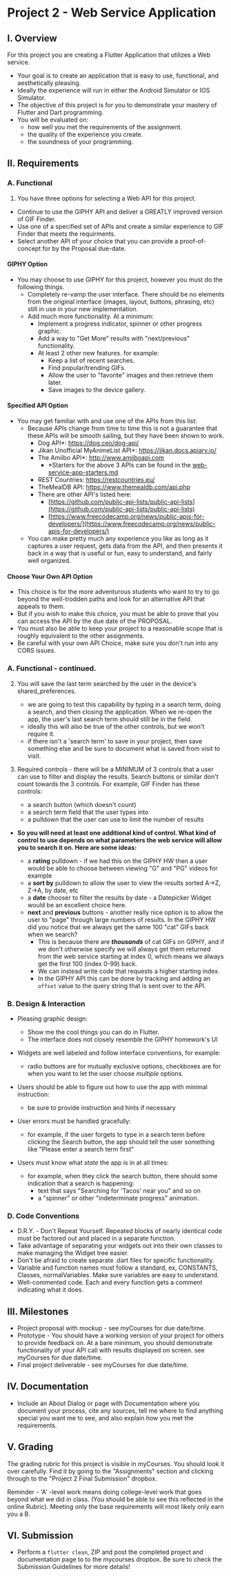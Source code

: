 # Project 2 - Web Service Application

## I. Overview

For this project you are creating a Flutter Application that utilizes a Web service.
- Your goal is to create an application that is easy to use, functional, and aesthetically pleasing.
- Ideally the experience will run in either the Android Simulator or IOS Simulator. 
- The objective of this project is for you to demonstrate your mastery of Flutter and Dart programming. 
- You will be evaluated on:
    - how well you met the requirements of the assignment.
    - the quality of the experience you create.
    - the soundness of your programming. 
    
## II. Requirements

### A. Functional
1. You have three options for selecting a Web API for this project.
- Continue to use the GIPHY API and deliver a GREATLY improved version of GIF Finder.
- Use one of a specified set of APIs and create a similar experience to GIF Finder that meets the requirments.
- Select another API of your choice that you can provide a proof-of-concept for by the Proposal due-date.

#### GIPHY Option
- You may choose to use GIPHY for this project, however you must do the following things.
  - Completely re-vamp the user interface.  There should be no elements from the original interface (images, layout, buttons, phrasing, etc) still in use in your new implementation.  
  - Add much more functionality.  At a minimum:    
    - Implement a progress indicator, spinner or other progress graphic.
    - Add a way to "Get More" results with "next/previous" functionality.
    - At least 2 other new features. for example:
      - Keep a list of recent searches.
      - Find popular/trending GIFs.
      - Allow the user to "favorite" images and then retrieve them later.
      - Save images to the device gallery.
    
#### Specified API Option
- You may get familiar with and use one of the APIs from this list:
  - Because APIs change from time to time this is not a guarantee that these APIs will be smooth sailing, but they have been shown to work.
    - Dog API*: https://dog.ceo/dog-api/
    - Jikan Unofficial MyAnimeList API*: https://jikan.docs.apiary.io/
    - The Amiibo API*: http://www.amiiboapi.com
        - *Starters for the above 3 APIs can be found in the [web-service-app-starters.md](https://github.com/tonethar/IGME-235-Shared/blob/master/tutorial/web-service-app-starters.md)
    - REST Countries: https://restcountries.eu/
    - TheMealDB API: https://www.themealdb.com/api.php
    - There are other API's listed here:
        - [https://github.com/public-api-lists/public-api-lists](https://github.com/public-api-lists/public-api-lists)
        - [https://www.freecodecamp.org/news/public-apis-for-developers/](https://www.freecodecamp.org/news/public-apis-for-developers/)
  - You can make pretty much any experience you like as long as it captures a user request, gets data from the API, and then presents it back in a way that is useful or fun, easy to understand, and fairly well organized. 
        
#### Choose Your Own API Option
- This choice is for the more adventurous students who want to try to go beyond the well-trodden paths and look for an alternative API that appeals to them.
- But if you wish to make this choice, you must be able to prove that you can access the API by the due date of the PROPOSAL.
- You must also be able to keep your project to a reasonable scope that is roughly equivalent to the other assignments.
- Be careful with your own API Choice, make sure you don't run into any CORS issues.

### A. Functional - continued.
2. You will save the last term searched by the user in the device's shared_preferences. 
    - we are going to test this capability by typing in a search term, doing a search, and then closing the application. When we re-open the app, the user's last search term should still be in the field.
    - ideally this will also be true of the other controls, but we won't require it.
    - if there isn't a 'search term' to save in your project, then save something else and be sure to document what is saved from visit to visit.

3. Required controls - there will be a MINIMUM of 3 controls that a user can use to filter and display the results. Search buttons or similar don't count towards the 3 controls. For example, GIF Finder has these controls:
    - a search button (which doesn't count)
    - a search term field that the user types into
    - a pulldown that the user can use to limit the number of results

  -  **So you will need at least one additional kind of control. What kind of control to use depends on what parameters the web service will allow you to search it on. Here are some ideas:**
  
     - a **rating** pulldown - if we had this on the GIPHY HW then a user would be able to choose between viewing "G" and "PG" videos for example
     - a **sort by** pulldown to allow the user to view the results sorted A->Z, Z->A, by date, etc 
     - a **date** chooser to filter the results by date - a Datepicker Widget would be an excellent choice here.
     - **next** and **previous** buttons - another really nice option is to allow the user to "page" through large numbers of results. In the GIPHY HW did you notice that we always get the same 100 "cat" GIFs back when we search?
       - This is because there are ***thousands*** of cat GIFs on GIPHY, and if we don't otherwise specify we will always get them returned from the web service starting at index 0, which means we always get the first 100 (index 0-99) back.
       - We can instead write code that requests a higher starting index.
       - In the GIPHY API this can be done by tracking and adding an `offset` value to the query string that is sent over to the API.


### B. Design & Interaction
- Pleasing graphic design:
  - Show me the cool things you can do in Flutter. 
  - The interface does not closely resemble the GIPHY homework's UI
- Widgets are well labeled and follow interface conventions, for example:
  - radio buttons are for mutually exclusive options, checkboxes are for when you want to let the user choose *multiple* options.
  
- Users should be able to figure out how to use the app with minimal instruction:
  - be sure to provide instruction and hints if necessary
- User errors must be handled gracefully:
  - for example, if the user forgets to type in a search term before clicking the Search button, the app should tell the user something like "Please enter a search term first"
- Users must know what *state* the app is in at all times:
  - for example, when they click the search button, there should some indication that a search is happening:
    - text that says "Searching for 'Tacos' near you" and so on
    - a "spinner" or other "indeterminate progress" animation.    

### D. Code Conventions
- D.R.Y. - Don't Repeat Yourself. Repeated blocks of nearly identical code must be factored out and placed in a separate function.
- Take advantage of separating your widgets out into their own classes to make managing the Widget tree easier.
- Don't be afraid to create separate .dart files for specific functionality.
- Variable and function names must follow a standard, ex, CONSTANTS, Classes, normalVariables. Make sure variables are easy to understand.
- Well-commented code. Each and every function gets a comment indicating what it does.

## III. Milestones
- Project proposal with mockup - see myCourses for due date/time. 
- Prototype - You should have a working version of your project for others to provide feedback on.  At a bare minimum, you should demonstrate functionality of your API call with results displayed on screen.  see myCourses for due date/time. 
- Final project deliverable - see myCourses for due date/time. 

## IV. Documentation
- Include an About Dialog or page with Documentation where you document your process, cite any sources, tell me where to find anything special you want me to see, and also explain how you met the requirements. 

## V. Grading
The grading rubric for this project is visible in myCourses.  You should look it over carefully.  Find it by going to the "Assignments" section and clicking through to the "Project 2 Final Submission" dropbox.

Reminder - 'A' -level work means doing college-level work that goes beyond what we did in class. (You should be able to see this reflected in the online Rubric). Meeting only the base requirements will most likely only earn you a B.

## VI. Submission
- Perform a `flutter clean`, ZIP and post the completed project and documentation page to to the mycourses dropbox. Be sure to check the Submission Guidelines for more details!

